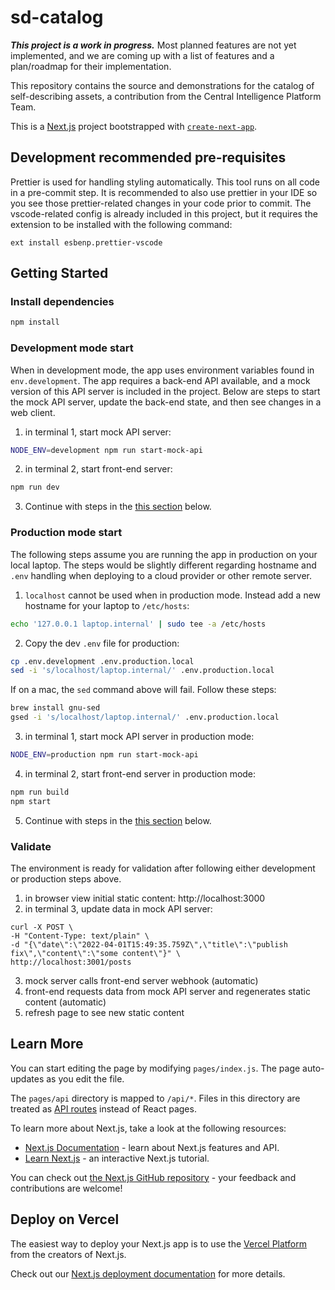 # sd-catalog

**_This project is a work in progress._**
Most planned features are not yet implemented, and we are coming up with a list of features and a plan/roadmap for their implementation.

This repository contains the source and demonstrations for the catalog of self-describing assets, a contribution from the Central Intelligence Platform Team.

This is a [Next.js](https://nextjs.org/) project bootstrapped with [`create-next-app`](https://github.com/vercel/next.js/tree/canary/packages/create-next-app).

## Development recommended pre-requisites

Prettier is used for handling styling automatically.
This tool runs on all code in a pre-commit step.
It is recommended to also use prettier in your IDE so you see those prettier-related changes in your code prior to commit.
The vscode-related config is already included in this project, but it requires the extension to be installed with the following command:

```
ext install esbenp.prettier-vscode
```

## Getting Started

### Install dependencies

```bash
npm install
```

### Development mode start

When in development mode, the app uses environment variables found in `env.development`.
The app requires a back-end API available, and a mock version of this API server is included in the project.
Below are steps to start the mock API server, update the back-end state, and then see changes in a web client.

1. in terminal 1, start mock API server:

```bash
NODE_ENV=development npm run start-mock-api
```

2. in terminal 2, start front-end server:

```bash
npm run dev
```

3. Continue with steps in the [this section](#validate) below.

### Production mode start

The following steps assume you are running the app in production on your local laptop.
The steps would be slightly different regarding hostname and `.env` handling when deploying
to a cloud provider or other remote server.

1. `localhost` cannot be used when in production mode.
   Instead add a new hostname for your laptop to `/etc/hosts`:

```bash
echo '127.0.0.1 laptop.internal' | sudo tee -a /etc/hosts
```

2. Copy the dev `.env` file for production:

```bash
cp .env.development .env.production.local
sed -i 's/localhost/laptop.internal/' .env.production.local
```

If on a mac, the `sed` command above will fail. Follow these steps:

```bash
brew install gnu-sed
gsed -i 's/localhost/laptop.internal/' .env.production.local
```

3. in terminal 1, start mock API server in production mode:

```bash
NODE_ENV=production npm run start-mock-api
```

4. in terminal 2, start front-end server in production mode:

```bash
npm run build
npm start
```

5. Continue with steps in the [this section](#validate) below.

### Validate

The environment is ready for validation after following either development or production steps above.

1. in browser view initial static content: http://localhost:3000
2. in terminal 3, update data in mock API server:

```
curl -X POST \
-H "Content-Type: text/plain" \
-d "{\"date\":\"2022-04-01T15:49:35.759Z\",\"title\":\"publish fix\",\"content\":\"some content\"}" \
http://localhost:3001/posts
```

3. mock server calls front-end server webhook (automatic)
4. front-end requests data from mock API server and regenerates static content (automatic)
5. refresh page to see new static content

## Learn More

You can start editing the page by modifying `pages/index.js`. The page auto-updates as you edit the file.

The `pages/api` directory is mapped to `/api/*`. Files in this directory are treated as [API routes](https://nextjs.org/docs/api-routes/introduction) instead of React pages.

To learn more about Next.js, take a look at the following resources:

- [Next.js Documentation](https://nextjs.org/docs) - learn about Next.js features and API.
- [Learn Next.js](https://nextjs.org/learn) - an interactive Next.js tutorial.

You can check out [the Next.js GitHub repository](https://github.com/vercel/next.js/) - your feedback and contributions are welcome!

## Deploy on Vercel

The easiest way to deploy your Next.js app is to use the [Vercel Platform](https://vercel.com/new?utm_medium=default-template&filter=next.js&utm_source=create-next-app&utm_campaign=create-next-app-readme) from the creators of Next.js.

Check out our [Next.js deployment documentation](https://nextjs.org/docs/deployment) for more details.
